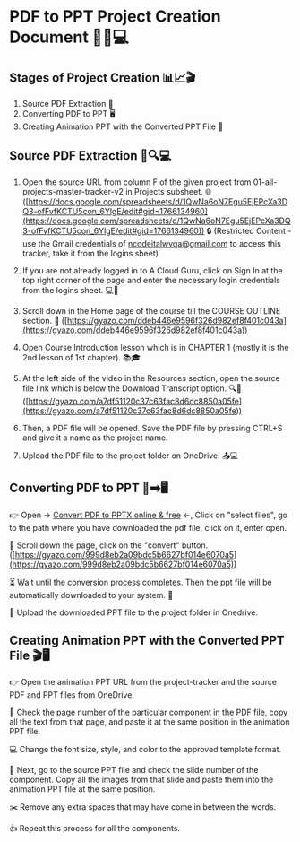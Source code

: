 # PDF to PPT Project Creation Document 📄🔜💻

## Stages of Project Creation 📊📈🎬

1.  Source PDF Extraction 📖
2.  Converting PDF to PPT 🖥️
3.  Creating Animation PPT with the Converted PPT File 🎨


## Source PDF Extraction 📖🔍💻

1.  Open the source URL from column F of the given project from 01-all-projects-master-tracker-v2 in Projects subsheet. 🌐 ([https://docs.google.com/spreadsheets/d/1QwNa6oN7Egu5EjEPcXa3DQ3-ofFvfKCTU5con_6YlgE/edit#gid=1766134960](https://docs.google.com/spreadsheets/d/1QwNa6oN7Egu5EjEPcXa3DQ3-ofFvfKCTU5con_6YlgE/edit#gid=1766134960)) 🔒 (Restricted Content - use the Gmail credentials of [ncodeitalwvqa@gmail.com](mailto:ncodeitalwvqa@gmail.com) to access this tracker, take it from the logins sheet)
    
2.  If you are not already logged in to A Cloud Guru, click on Sign In at the top right corner of the page and enter the necessary login credentials from the logins sheet. 💻🔑
    
3.  Scroll down in the Home page of the course till the COURSE OUTLINE section. 📜 ([https://gyazo.com/ddeb446e9596f326d982ef8f401c043a](https://gyazo.com/ddeb446e9596f326d982ef8f401c043a))
    
4.  Open Course Introduction lesson which is in CHAPTER 1 (mostly it is the 2nd lesson of 1st chapter). 📚🎓
    
5.  At the left side of the video in the Resources section, open the source file link which is below the Download Transcript option. 🔍📂 ([https://gyazo.com/a7df51120c37c63fac8d6dc8850a05fe](https://gyazo.com/a7df51120c37c63fac8d6dc8850a05fe))
    
6.  Then, a PDF file will be opened. Save the PDF file by pressing CTRL+S and give it a name as the project name.
    
7.  Upload the PDF file to the project folder on OneDrive. 📤💻
        
## Converting PDF to PPT 📄➡️🖥️

👉 Open -> [Convert PDF to PPTX online & free](https://pdf2pptx.com/) <-, Click on "select files", go to the path where you have downloaded the pdf file, click on it, enter open.

👀 Scroll down the page, click on the "convert" button. ([https://gyazo.com/999d8eb2a09bdc5b6627bf014e6070a5](https://gyazo.com/999d8eb2a09bdc5b6627bf014e6070a5))

⏳ Wait until the conversion process completes. Then the ppt file will be automatically downloaded to your system. 💾

📂 Upload the downloaded PPT file to the project folder in Onedrive.

## Creating Animation PPT with the Converted PPT File 🎬🖥️

👉 Open the animation PPT URL from the project-tracker and the source PDF and PPT files from OneDrive.

📖 Check the page number of the particular component in the PDF file, copy all the text from that page, and paste it at the same position in the animation PPT file.

💻 Change the font size, style, and color to the approved template format.

🎨 Next, go to the source PPT file and check the slide number of the component. Copy all the images from that slide and paste them into the animation PPT file at the same position.

✂️ Remove any extra spaces that may have come in between the words.

👍 Repeat this process for all the components.
